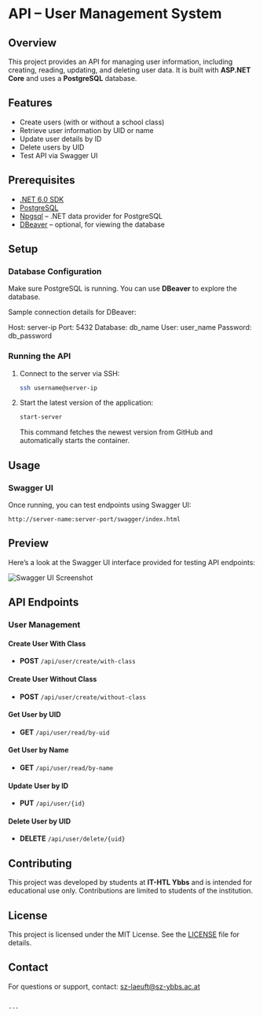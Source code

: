 
# API – User Management System

## Overview
This project provides an API for managing user information, including creating, reading, updating, and deleting user data. It is built with **ASP.NET Core** and uses a **PostgreSQL** database.

## Features
- Create users (with or without a school class)
- Retrieve user information by UID or name
- Update user details by ID
- Delete users by UID
- Test API via Swagger UI

## Prerequisites
- [.NET 6.0 SDK](https://dotnet.microsoft.com/download/dotnet/6.0)
- [PostgreSQL](https://www.postgresql.org/download/)
- [Npgsql](https://www.npgsql.org/) – .NET data provider for PostgreSQL
- [DBeaver](https://dbeaver.io/) – optional, for viewing the database

## Setup

### Database Configuration
Make sure PostgreSQL is running. You can use **DBeaver** to explore the database.

Sample connection details for DBeaver:

Host: server-ip
Port: 5432
Database: db_name
User: user_name
Password: db_password

### Running the API

1. Connect to the server via SSH:
   ```bash
   ssh username@server-ip
   ```

2. Start the latest version of the application:
   ```bash
   start-server
   ```
   This command fetches the newest version from GitHub and automatically starts the container.

## Usage

### Swagger UI
Once running, you can test endpoints using Swagger UI:
```
http://server-name:server-port/swagger/index.html
```

## Preview

Here’s a look at the Swagger UI interface provided for testing API endpoints:

![Swagger UI Screenshot](images/swagger-ui.png)

## API Endpoints

### User Management

#### Create User With Class
- **POST** `/api/user/create/with-class`


#### Create User Without Class
- **POST** `/api/user/create/without-class`

#### Get User by UID
- **GET** `/api/user/read/by-uid`

#### Get User by Name
- **GET** `/api/user/read/by-name`

#### Update User by ID
- **PUT** `/api/user/{id}`


#### Delete User by UID
- **DELETE** `/api/user/delete/{uid}`

## Contributing
This project was developed by students at **IT-HTL Ybbs** and is intended for educational use only. Contributions are limited to students of the institution.

## License
This project is licensed under the MIT License. See the [LICENSE](LICENSE) file for details.

## Contact
For questions or support, contact: [sz-laeuft@sz-ybbs.ac.at](mailto:sz-laeuft@sz-ybbs.ac.at)
```

---
